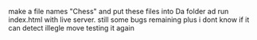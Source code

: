 make a file names "Chess" and put these files into Da folder ad run index.html with live server.
still some bugs remaining 
plus i dont know if it can detect illegle move
testing it again
